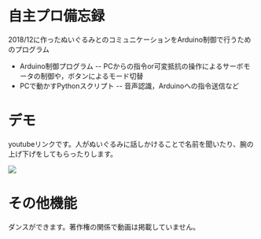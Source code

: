 # 自主プロ備忘録
2018/12に作ったぬいぐるみとのコミュニケーションをArduino制御で行うためのプログラム

- Arduino制御プログラム
-- PCからの指令or可変抵抗の操作によるサーボモータの制御や，ボタンによるモード切替
- PCで動かすPythonスクリプト
-- 音声認識，Arduinoへの指令送信など

# デモ
youtubeリンクです。人がぬいぐるみに話しかけることで名前を聞いたり、腕の上げ下げをしてもらったりします。

[![](https://img.youtube.com/vi/rbhRLfBvVdY/0.jpg)](https://www.youtube.com/watch?v=rbhRLfBvVdY)

# その他機能
ダンスができます。著作権の関係で動画は掲載していません。
